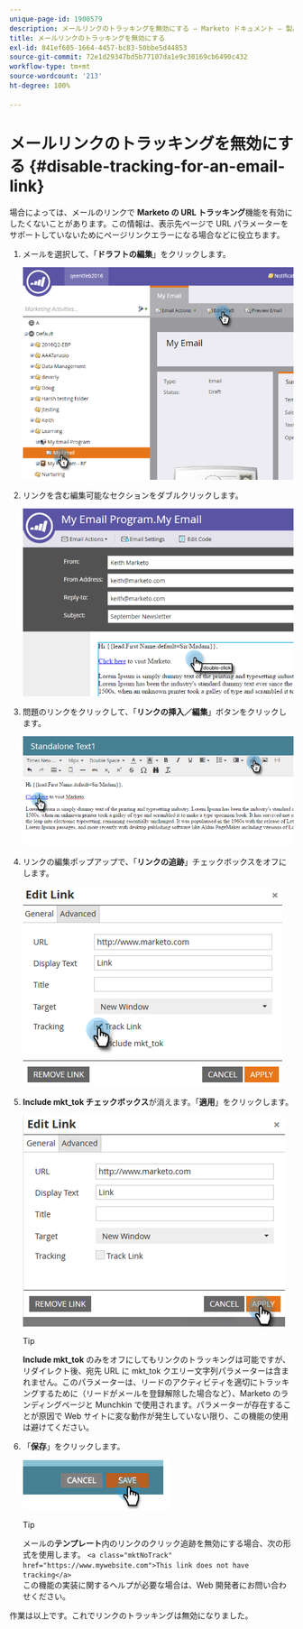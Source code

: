 ```yaml
---
unique-page-id: 1900579
description: メールリンクのトラッキングを無効にする — Marketo ドキュメント — 製品ドキュメント
title: メールリンクのトラッキングを無効にする
exl-id: 841ef605-1664-4457-bc83-50bbe5d44853
source-git-commit: 72e1d29347bd5b77107da1e9c30169cb6490c432
workflow-type: tm+mt
source-wordcount: '213'
ht-degree: 100%

---
```


# メールリンクのトラッキングを無効にする {#disable-tracking-for-an-email-link}

場合によっては、メールのリンクで **Marketo の URL トラッキング**&#x200B;機能を有効にしたくないことがあります。この情報は、表示先ページで URL パラメーターをサポートしていないためにページリンクエラーになる場合などに役立ちます。

1. メールを選択して、「**ドラフトの編集**」をクリックします。

   ![](assets/one-7.png)

1. リンクを含む編集可能なセクションをダブルクリックします。

   ![](assets/two-6.png)

1. 問題のリンクをクリックして、「**リンクの挿入／編集**」ボタンをクリックします。

   ![](assets/three-6.png)

1. リンクの編集ポップアップで、「**リンクの追跡**」チェックボックスをオフにします。

   ![](assets/four-4.png)

1. **Include mkt_tok チェックボックス**&#x200B;が消えます。「**適用**」をクリックします。

   ![](assets/five-3.png)

   >[!TIP]
   >
   >**Include mkt_tok** のみをオフにしてもリンクのトラッキングは可能ですが、リダイレクト後、宛先 URL に mkt_tok クエリー文字列パラメーターは含まれません。このパラメーターは、リードのアクティビティを適切にトラッキングするために（リードがメールを登録解除した場合など）、Marketo のランディングページと Munchkin で使用されます。パラメーターが存在することが原因で Web サイトに変な動作が発生していない限り、この機能の使用は避けてください。

1. 「**保存**」をクリックします。

   ![](assets/image2014-9-17-22-3a25-3a20.png)

   >[!TIP]
   >
   >メールの&#x200B;**テンプレート**内のリンクのクリック追跡を無効にする場合、次の形式を使用します。
   >`<a class="mktNoTrack" href="https://www.mywebsite.com">This link does not have tracking</a>`\
   >この機能の実装に関するヘルプが必要な場合は、Web 開発者にお問い合わせください。

作業は以上です。これでリンクのトラッキングは無効になりました。
